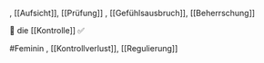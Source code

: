 , [[Aufsicht]], [[Prüfung]]
, [[Gefühlsausbruch]], [[Beherrschung]]

🔴 die [[Kontrolle]] ✅

#Feminin 
, [[Kontrollverlust]], [[Regulierung]]